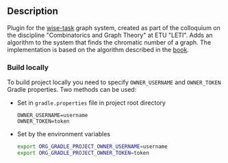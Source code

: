 ## Description
Plugin for the [wise-task](https://github.com/Terross/wise-task-library) graph
system, created as part of the colloquium on the discipline "Combinatorics
and Graph Theory" at ETU "LETI". Adds an algorithm to the system that
finds the chromatic number of a graph. The implementation is based on the
algorithm described in the [book](https://docviewer.yandex.ru/view/1059915284/?*=r5gluBrjYoMDycxH5mq0GHfd1GB7InVybCI6InlhLWRpc2stcHVibGljOi8vWmFLL29IK08zQ0FJSWJyRFo0N21jaFpzN1V1VzJnMklmRHZYdGFSRVFENUVhSVp1SnVwYkZIc21RYU9uTUs3eXEvSjZicG1SeU9Kb25UM1ZvWG5EYWc9PSIsInRpdGxlIjoiQ29tcE1hdGgucGRmIiwibm9pZnJhbWUiOmZhbHNlLCJ1aWQiOiIxMDU5OTE1Mjg0IiwidHMiOjE3NDcyNTE0Njk4NDYsInl1IjoiNjEzNjQ0MTUwMTczMDMxMjU5NCJ9).

### Build locally
To build project locally you need to specify ```OWNER_USERNAME``` and ```OWNER_TOKEN```
Gradle properties. Two methods can be used:
- Set in ```gradle.properties``` file in project root directory
  ```file=gradle.properties
  OWNER_USERNAME=username
  OWNER_TOKEN=token
  ```
- Set by the environment variables
  ```sh  
  export ORG_GRADLE_PROJECT_OWNER_USERNAME=username
  export ORG_GRADLE_PROJECT_OWNER_TOKEN=token
  ```

